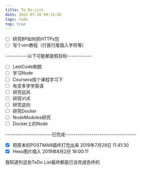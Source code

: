 ```yaml
---
title: To Do List
date: 2022-07-20 09:12:02
tags: todo
top: true
---
```


- [ ] 研究BP如何抓HTTPs包
- [ ] 写个vim教程（行首行尾插入字符等）

-----------以下可能都是假目标------------

- [ ] LeetCode刷题
- [ ] 学习Node
- [ ] Coursera找个课程学习下
- [ ] 有空多学学英语
- [ ] 研究巡风
- [ ] 研究VUE
- [ ] 研究逆向
- [ ] 研究Docker
- [ ] NodeModules研究
- [ ] Docker上的Node

-----------------------已完成-----------------------------------
- [x] 把原本的POSTMAN插件打包出来  2019年7月29日 11:41:30
- [x] Hexo图片插入 2019年8月2日 16:00:11

我知道列这些ToDo List最终都是已没完成告终的
